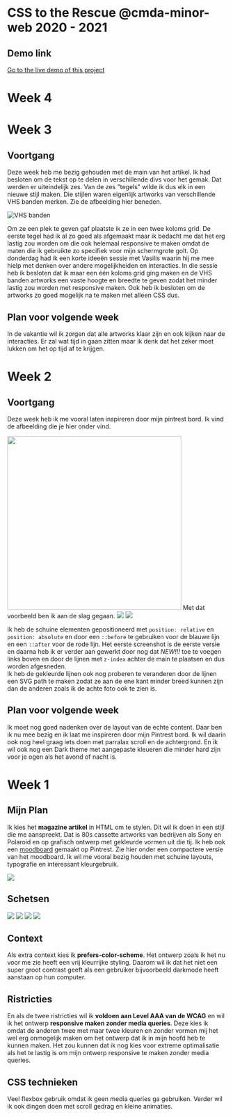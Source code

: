 # CSS to the Rescue @cmda-minor-web 2020 - 2021

## Demo link

[Go to the live demo of this project](https://mbergevoet.github.io/css-to-the-rescue-2021//)

# Week 4

# Week 3

## Voortgang

Deze week heb me bezig gehouden met de main van het artikel. Ik had besloten om de tekst op te delen in verschillende divs voor het gemak. Dat werden er uiteindelijk zes. Van de zes "tegels" wilde ik dus elk in een nieuwe stijl maken. Die stijlen waren eigenlijk artworks van verschillende VHS banden merken. Zie de afbeelding hier beneden.

![VHS banden](https://i.imgur.com/4A16urP.jpg)

Om ze een plek te geven gaf plaatste ik ze in een twee koloms grid. De eerste tegel had ik al zo goed als afgemaakt maar ik bedacht me dat het erg lastig zou worden om die ook helemaal responsive te maken omdat de maten die ik gebruikte zo specifiek voor mijn schermgrote golt. Op donderdag had ik een korte ideeën sessie met Vasilis waarin hij me mee hielp met denken over andere mogelijkheiden en interacties. In die sessie heb ik besloten dat ik maar een één koloms grid ging maken en de VHS banden artworks een vaste hoogte en breedte te geven zodat het minder lastig zou worden met responsive maken. Ook heb ik besloten om de artworks zo goed mogelijk na te maken met alleen CSS dus.

## Plan voor volgende week

In de vakantie wil ik zorgen dat alle artworks klaar zijn en ook kijken naar de interacties. Er zal wat tijd in gaan zitten maar ik denk dat het zeker moet lukken om het op tijd af te krijgen.

# Week 2

## Voortgang

Deze week heb ik me vooral laten inspireren door mijn pintrest bord. Ik vind de afbeelding die je hier onder vind.

<img src="https://i.imgur.com/zqx8ac4.jpg" width="400"/>
Met dat voorbeeld ben ik aan de slag gegaan.

<img src="https://i.imgur.com/2gBXo4x.png?raw=true"/>
<img src="https://i.imgur.com/2HcuzOf.png?raw=true"/>

Ik heb de schuine elementen gepositioneerd met `position: relative` en `position: absolute` en door een `::before` te gebruiken voor de blauwe lijn en een `::after` voor de rode lijn. Het eerste screenshot is de eerste versie en daarna heb ik er verder aan gewerkt door nog dat _NEW!!!_ toe te voegen links boven en door de lijnen met `z-index` achter de main te plaatsen en dus worden afgesneden. <br>
Ik heb de gekleurde lijnen ook nog proberen te veranderen door de lijnen een SVG path te maken zodat ze aan de ene kant minder breed kunnen zijn dan de anderen zoals ik de achte foto ook te zien is.

## Plan voor volgende week

Ik moet nog goed nadenken over de layout van de echte content. Daar ben ik nu mee bezig en ik laat me inspireren door mijn Pintrest bord. Ik wil daarin ook nog heel graag iets doen met parralax scroll en de achtergrond. En ik wil ook nog een Dark theme met aangepaste kleueren die minder hard zijn voor je ogen als het avond of nacht is.

# Week 1

## Mijn Plan

Ik kies het **magazine artikel** in HTML om te stylen. Dit wil ik doen in een stijl die me aanspreekt. Dat is 80s cassette artworks van bedrijven als Sony en Polaroid en op grafisch ontwerp met gekleurde vormen uit die tij. Ik heb ook een [moodboard](https://nl.pinterest.com/mbergevoet39/retro-adds-and-colors/) gemaakt op Pintrest. Zie hier onder een compactere versie van het moodboard. Ik wil me vooral bezig houden met schuine layouts, typografie en interessant kleurgebruik.

<img src="https://i.imgur.com/l3aNSZ2.png?raw=true"/>

## Schetsen

<img src="https://i.imgur.com/v0Ki7gk.jpg?raw=true"/>
<img src="https://i.imgur.com/TNZzAbp.jpg?raw=true"/>
<img src="https://i.imgur.com/PgrjQms.jpg?raw=true"/>
<img src="https://i.imgur.com/5v8a4Sz.jpg?raw=true"/>

## Context

Als extra context kies ik **prefers-color-scheme**. Het ontwerp zoals ik het nu voor me zie heeft een vrij kleurrijke styling. Daarom wil ik dat het niet een super groot contrast geeft als een gebruiker bijvoorbeeld darkmode heeft aanstaan op hun computer.

## Ristricties

En als de twee ristricties wil ik **voldoen aan Level AAA van de WCAG** en wil ik het ontwerp **responsive maken zonder media queries**. Deze kies ik omdat de anderen twee met maar twee kleuren en zonder vormen mij het wel erg onmogelijk maken om het ontwerp dat ik in mijn hoofd heb te kunnen maken. Het zou kunnen dat ik nog kies voor extreme optimalisatie als het te lastig is om mijn ontwerp responsive te maken zonder media queries.

## CSS technieken

Veel flexbox gebruik omdat ik geen media queries ga gebruiken. Verder wil ik ook dingen doen met scroll gedrag en kleine animaties.
